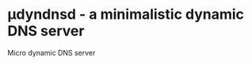 μdyndnsd - a minimalistic dynamic DNS server
============================================

Micro dynamic DNS server
